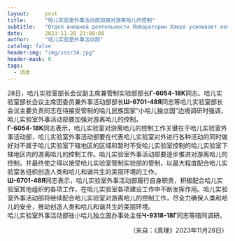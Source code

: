 ```yaml
---
layout:     post
title:      "哈儿实验室外事活动部加强对游离哈儿的控制"
subtitle:   "Отдел внешней деятельности Лаборатории Хаера усиливает контроль за свободно живущими хаерами"
date:       2023-11-28 23:00:00
author:     "哈儿实验室外事活动部"
catalog: false
header-img: "img/sssr34.jpg"
header-mask: 0
tags:
  - 消息
---
```


28日，哈儿实验室部长会议副主席兼管制实验部部长**Г-6054-18К**同志、哈儿实验室部长会议主席团委员兼外事活动部部长**Ш-6701-48Я**同志等哈儿实验室部长会议主要负责同志在待接受管制的哈儿民族国家“小哈儿独立国”边境调研时强调，哈儿实验室外事活动部要加强对游离哈儿的控制。  
**Г-6054-18К**同志表示，哈儿实验室对游离哈儿的控制工作关键在于哈儿实验室外事活动部，哈儿实验室外事活动部要在代表哈儿实验室对外进行各种活动的同时做好对不属于哈儿实验室下辖地区的区域和暂时不受哈儿实验室控制的哈儿实验室下辖地区内的游离哈儿的控制工作。哈儿实验室外事活动部要逐步推进对游离哈儿的控制，并最终使之得以接受哈儿实验室管制实验部的管制，以最大程度配合哈儿实验室各组织创造人类和哈儿和谐共生的美丽环境的工作。  
**Ш-6701-48Я**同志表示，哈儿实验室外事活动部履行自身职责，积极配合哈儿实验室其他组织的各项工作，在哈儿实验室各项建设工作中不断发挥作用。哈儿实验室外事活动部将继续配合哈儿实验室对游离哈儿的控制工作，尽全力确保人类和哈儿的安全，推动创造人类和哈儿和谐共生的美丽环境。  
哈儿实验室外事活动部驻小哈儿独立国办事处主任**Ч-9318-18Г**同志等陪同调研。
<div style="text-align: right">（来自：《真理》2023年11月28日）</div>